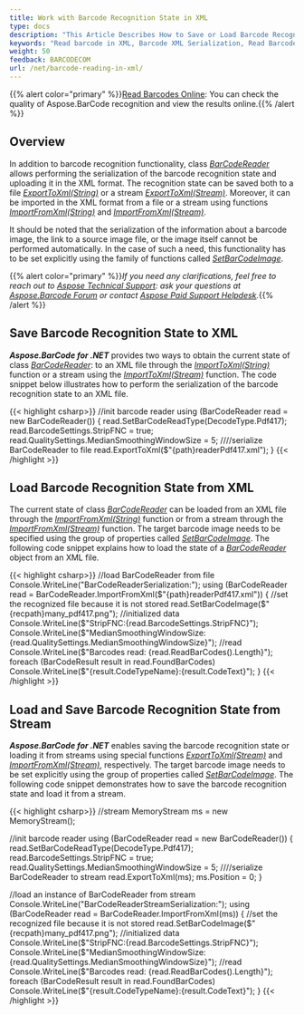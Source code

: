 ```yaml
---
title: Work with Barcode Recognition State in XML
type: docs
description: "This Article Describes How to Save or Load Barcode Recognition State in the XML format"
keywords: "Read barcode in XML, Barcode XML Serialization, Read Barcode from Stream, Scan Barcode from Image, Many Barcodes in One Image, Read PDF417 Barcode, Barcode in WPF Project, Aspose.BarCode, Read Barcode C#"
weight: 50
feedback: BARCODECOM
url: /net/barcode-reading-in-xml/
---
```

{{% alert color="primary" %}}[Read Barcodes Online](https://products.aspose.app/barcode/recognize): You can check the quality of Aspose.BarCode recognition and view the results online.{{% /alert %}}

## **Overview**
In addition to barcode recognition functionality, class [*BarCodeReader*](https://reference.aspose.com/barcode/net/aspose.barcode.barcoderecognition/barcodereader) allows performing the serialization of the barcode recognition state and uploading it in the XML format. The recognition state can be saved both to a file [*ExportToXml(String)*](https://reference.aspose.com/barcode/net/aspose.barcode.barcoderecognition.barcodereader/exporttoxml/methods/1) or a stream [*ExportToXml(Stream)*](https://reference.aspose.com/barcode/net/aspose.barcode.barcoderecognition/barcodereader/methods/exporttoxml). Moreover, it can be imported in the XML format from a file or a stream using functions [*ImportFromXml(String)*](https://reference.aspose.com/barcode/net/aspose.barcode.barcoderecognition.barcodereader/importfromxml/methods/1) and [*ImportFromXml(Stream)*](https://reference.aspose.com/barcode/net/aspose.barcode.barcoderecognition/barcodereader/methods/importfromxml). 
  
It should be noted that the serialization of the information about a barcode image, the link to a source image file, or the image itself cannot be performed automatically. In the case of such a need, this functionality has to be set explicitly using the family of functions called [*SetBarCodeImage*](https://reference.aspose.com/barcode/net/aspose.barcode.barcoderecognition/barcodereader/methods/setbarcodeimage/index).    

{{% alert color="primary" %}}*If you need any clarifications, feel free to reach out to [Aspose Technical Support](/barcode/net/technical-support/): ask your questions at [Aspose.Barcode Forum](https://forum.aspose.com/c/barcode/13) or contact [Aspose Paid Support Helpdesk](https://helpdesk.aspose.com/).*{{% /alert %}}

## **Save Barcode Recognition State to XML**
***Aspose.BarCode for .NET*** provides two ways to obtain the current state of class [*BarCodeReader*](https://reference.aspose.com/barcode/net/aspose.barcode.barcoderecognition/barcodereader): to an XML file through the [*ImportToXml(String)*](https://reference.aspose.com/barcode/net/aspose.barcode.barcoderecognition.barcodereader/importfromxml/methods/1) function or a stream using the [*ImportToXml(Stream)*](https://reference.aspose.com/barcode/net/aspose.barcode.barcoderecognition/barcodereader/methods/importfromxml) function. The code snippet below illustrates how to perform the serialization of the barcode recognition state to an XML file.   

{{< highlight csharp>}}
//init barcode reader
using (BarCodeReader read = new BarCodeReader())
{
    read.SetBarCodeReadType(DecodeType.Pdf417);
    read.BarcodeSettings.StripFNC = true;
    read.QualitySettings.MedianSmoothingWindowSize = 5;
    ////serialize BarCodeReader to file
    read.ExportToXml($"{path}readerPdf417.xml");
}
{{< /highlight >}}

## **Load Barcode Recognition State from XML**
The current state of class [*BarCodeReader*](https://reference.aspose.com/barcode/net/aspose.barcode.barcoderecognition/barcodereader) can be loaded from an XML file through the [*ImportFromXml(String)*](https://reference.aspose.com/barcode/net/aspose.barcode.barcoderecognition.barcodereader/importfromxml/methods/1) function or from a stream through the [*ImportFromXml(Stream)*](https://reference.aspose.com/barcode/net/aspose.barcode.barcoderecognition/barcodereader/methods/importfromxml) function. The target barcode image needs to be specified using the group of properties called [*SetBarCodeImage*](https://reference.aspose.com/barcode/net/aspose.barcode.barcoderecognition/barcodereader/methods/setbarcodeimage/index). The following code snippet explains how to load the state of a [*BarCodeReader*](https://reference.aspose.com/barcode/net/aspose.barcode.barcoderecognition/barcodereader) object from an XML file. 

{{< highlight csharp>}}
//load BarCodeReader from file
Console.WriteLine("BarCodeReaderSerialization:");
using (BarCodeReader read = BarCodeReader.ImportFromXml($"{path}readerPdf417.xml"))
{
    //set the recognized file because it is not stored
    read.SetBarCodeImage($"{recpath}many_pdf417.png");
    //initialized data
    Console.WriteLine($"StripFNC:{read.BarcodeSettings.StripFNC}");
    Console.WriteLine($"MedianSmoothingWindowSize:{read.QualitySettings.MedianSmoothingWindowSize}");
    //read
    Console.WriteLine($"Barcodes read: {read.ReadBarCodes().Length}");
    foreach (BarCodeResult result in read.FoundBarCodes)
        Console.WriteLine($"{result.CodeTypeName}:{result.CodeText}");
}
{{< /highlight >}}


## **Load and Save Barcode Recognition State from Stream**
***Aspose.BarCode for .NET*** enables saving the barcode recognition state or loading it from streams using special functions [*ExportToXml(Stream)*](https://reference.aspose.com/barcode/net/aspose.barcode.barcoderecognition/barcodereader/methods/exporttoxml) and [*ImportFromXml(Stream)*](https://reference.aspose.com/barcode/net/aspose.barcode.barcoderecognition/barcodereader/methods/importfromxml), respectively. The target barcode image needs to be set explicitly using the group of properties called [*SetBarCodeImage*](https://reference.aspose.com/barcode/net/aspose.barcode.barcoderecognition/barcodereader/methods/setbarcodeimage/index). The following code snippet demonstrates how to save the barcode recognition state and load it from a stream. 

{{< highlight csharp>}}
//stream 
MemoryStream ms = new MemoryStream();

//init barcode reader
using (BarCodeReader read = new BarCodeReader())
{
    read.SetBarCodeReadType(DecodeType.Pdf417);
    read.BarcodeSettings.StripFNC = true;
    read.QualitySettings.MedianSmoothingWindowSize = 5;
    ////serialize BarCodeReader to stream
    read.ExportToXml(ms);
    ms.Position = 0;
}

//load an instance of BarCodeReader from stream
Console.WriteLine("BarCodeReaderStreamSerialization:");
using (BarCodeReader read = BarCodeReader.ImportFromXml(ms))
{
    //set the recognized file because it is not stored
    read.SetBarCodeImage($"{recpath}many_pdf417.png");
    //initialized data
    Console.WriteLine($"StripFNC:{read.BarcodeSettings.StripFNC}");
    Console.WriteLine($"MedianSmoothingWindowSize:{read.QualitySettings.MedianSmoothingWindowSize}");
    //read
    Console.WriteLine($"Barcodes read: {read.ReadBarCodes().Length}");
    foreach (BarCodeResult result in read.FoundBarCodes)
        Console.WriteLine($"{result.CodeTypeName}:{result.CodeText}");
}
{{< /highlight >}}